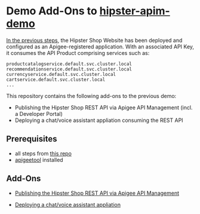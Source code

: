 # Demo Add-Ons to [hipster-apim-demo](https://github.com/mukundha/hipster-apim-demo)

[In the previous steps](https://github.com/mukundha/hipster-apim-demo), the Hipster Shop Website has been deployed and configured as an Apigee-registered application. With an associated API Key, it consumes the API Product comprising services such as:
```
productcatalogservice.default.svc.cluster.local
recommendationservice.default.svc.cluster.local
currencyservice.default.svc.cluster.local
cartservice.default.svc.cluster.local
...
```

This repository contains the following add-ons to the previous demo:
- Publishing the Hipster Shop REST API via Apigee API Management (incl. a Developer Portal)
- Deploying a chat/voice assistant appliation consuming the REST API


## Prerequisites
- all steps from [this repo](https://github.com/mukundha/hipster-apim-demo)
- [apigeetool](https://www.npmjs.com/package/apigeetool) installed


## Add-Ons

- [Publishing the Hipster Shop REST API via Apigee API Management](https://github.com/mikesson/hipster-apim-demo-addons/managed-api)

- [Deploying a chat/voice assistant appliation](https://github.com/mikesson/hipster-apim-demo-addons/assistant-api)


